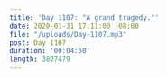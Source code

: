 ```yaml
---
title: 'Day 1107: "A grand tragedy."'
date: 2020-01-31 17:11:00 -08:00
file: "/uploads/Day-1107.mp3"
post: Day 1107
duration: '00:04:50'
length: 3807479
---
```


